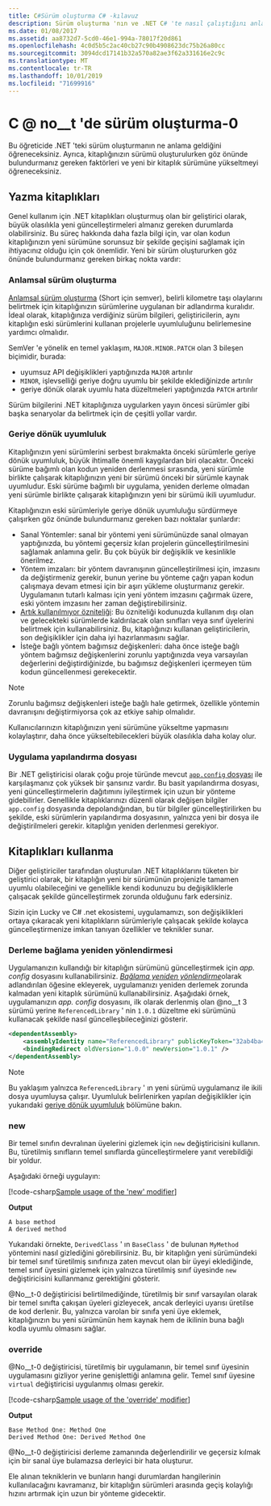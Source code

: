 ```yaml
---
title: C#Sürüm oluşturma C# -kılavuz
description: Sürüm oluşturma 'nın ve .NET C# 'te nasıl çalıştığını anlama
ms.date: 01/08/2017
ms.assetid: aa8732d7-5cd0-46e1-994a-78017f20d861
ms.openlocfilehash: 4c0d5b5c2ac40cb27c90b4908623dc75b26a80cc
ms.sourcegitcommit: 3094dcd17141b32a570a82ae3f62a331616e2c9c
ms.translationtype: MT
ms.contentlocale: tr-TR
ms.lasthandoff: 10/01/2019
ms.locfileid: "71699916"
---
```

# <a name="versioning-in-c"></a>C @ no__t 'de sürüm oluşturma-0

Bu öğreticide .NET 'teki sürüm oluşturmanın ne anlama geldiğini öğreneceksiniz. Ayrıca, kitaplığınızın sürümü oluşturulurken göz önünde bulundurmanız gereken faktörleri ve yeni bir kitaplık sürümüne yükseltmeyi öğreneceksiniz.

## <a name="authoring-libraries"></a>Yazma kitaplıkları

Genel kullanım için .NET kitaplıkları oluşturmuş olan bir geliştirici olarak, büyük olasılıkla yeni güncelleştirmeleri almanız gereken durumlarda olabilirsiniz. Bu süreç hakkında daha fazla bilgi için, var olan kodun kitaplığınızın yeni sürümüne sorunsuz bir şekilde geçişini sağlamak için ihtiyacınız olduğu için çok önemlidir. Yeni bir sürüm oluştururken göz önünde bulundurmanız gereken birkaç nokta vardır:

### <a name="semantic-versioning"></a>Anlamsal sürüm oluşturma

[Anlamsal sürüm oluşturma](https://semver.org/) (Short için semver), belirli kilometre taşı olaylarını belirtmek için kitaplığınızın sürümlerine uygulanan bir adlandırma kuralıdır.
İdeal olarak, kitaplığınıza verdiğiniz sürüm bilgileri, geliştiricilerin, aynı kitaplığın eski sürümlerini kullanan projelerle uyumluluğunu belirlemesine yardımcı olmalıdır.

SemVer 'e yönelik en temel yaklaşım, `MAJOR.MINOR.PATCH` olan 3 bileşen biçimidir, burada:

- uyumsuz API değişiklikleri yaptığınızda `MAJOR` artırılır
- `MINOR`, işlevselliği geriye doğru uyumlu bir şekilde eklediğinizde artırılır
- geriye dönük olarak uyumlu hata düzeltmeleri yaptığınızda `PATCH` artırılır

Sürüm bilgilerini .NET kitaplığınıza uygularken yayın öncesi sürümler gibi başka senaryolar da belirtmek için de çeşitli yollar vardır.

### <a name="backwards-compatibility"></a>Geriye dönük uyumluluk

Kitaplığınızın yeni sürümlerini serbest bırakmakta önceki sürümlerle geriye dönük uyumluluk, büyük ihtimalle önemli kaygılardan biri olacaktır.
Önceki sürüme bağımlı olan kodun yeniden derlenmesi sırasında, yeni sürümle birlikte çalışarak kitaplığınızın yeni bir sürümü önceki bir sürümle kaynak uyumludur. Eski sürüme bağımlı bir uygulama, yeniden derleme olmadan yeni sürümle birlikte çalışarak kitaplığınızın yeni bir sürümü ikili uyumludur.

Kitaplığınızın eski sürümleriyle geriye dönük uyumluluğu sürdürmeye çalışırken göz önünde bulundurmanız gereken bazı noktalar şunlardır:

- Sanal Yöntemler: sanal bir yöntemi yeni sürümünüzde sanal olmayan yaptığınızda, bu yöntemi geçersiz kılan projelerin güncelleştirilmesini sağlamak anlamına gelir. Bu çok büyük bir değişiklik ve kesinlikle önerilmez.
- Yöntem imzaları: bir yöntem davranışının güncelleştirilmesi için, imzasını da değiştirmeniz gerekir, bunun yerine bu yönteme çağrı yapan kodun çalışmaya devam etmesi için bir aşırı yükleme oluşturmanız gerekir.
Uygulamanın tutarlı kalması için yeni yöntem imzasını çağırmak üzere, eski yöntem imzasını her zaman değiştirebilirsiniz.
- [Artık kullanılmıyor özniteliği](programming-guide/concepts/attributes/common-attributes.md#Obsolete): Bu özniteliği kodunuzda kullanım dışı olan ve gelecekteki sürümlerde kaldırılacak olan sınıfları veya sınıf üyelerini belirtmek için kullanabilirsiniz. Bu, kitaplığınızı kullanan geliştiricilerin, son değişiklikler için daha iyi hazırlanmasını sağlar.
- İsteğe bağlı yöntem bağımsız değişkenleri: daha önce isteğe bağlı yöntem bağımsız değişkenlerini zorunlu yaptığınızda veya varsayılan değerlerini değiştirdiğinizde, bu bağımsız değişkenleri içermeyen tüm kodun güncellenmesi gerekecektir.

> [!NOTE]
> Zorunlu bağımsız değişkenleri isteğe bağlı hale getirmek, özellikle yöntemin davranışını değiştirmiyorsa çok az etkiye sahip olmalıdır.

Kullanıcılarınızın kitaplığınızın yeni sürümüne yükseltme yapmasını kolaylaştırır, daha önce yükseltebilecekleri büyük olasılıkla daha kolay olur.

### <a name="application-configuration-file"></a>Uygulama yapılandırma dosyası

Bir .NET geliştiricisi olarak çoğu proje türünde mevcut [`app.config` dosyası](../framework/configure-apps/file-schema/index.md) ile karşılaşmanız çok yüksek bir şansınız vardır.
Bu basit yapılandırma dosyası, yeni güncelleştirmelerin dağıtımını iyileştirmek için uzun bir yönteme gidebilirler. Genellikle kitaplıklarınızı düzenli olarak değişen bilgiler `app.config` dosyasında depolandığından, bu tür bilgiler güncelleştirilirken bu şekilde, eski sürümlerin yapılandırma dosyasının, yalnızca yeni bir dosya ile değiştirilmeleri gerekir. kitaplığın yeniden derlenmesi gerekiyor.

## <a name="consuming-libraries"></a>Kitaplıkları kullanma

Diğer geliştiriciler tarafından oluşturulan .NET kitaplıklarını tüketen bir geliştirici olarak, bir kitaplığın yeni bir sürümünün projenizle tamamen uyumlu olabileceğini ve genellikle kendi kodunuzu bu değişikliklerle çalışacak şekilde güncelleştirmek zorunda olduğunu fark edersiniz.

Sizin için Lucky ve C# .net ekosistemi, uygulamamızı, son değişiklikleri ortaya çıkaracak yeni kitaplıkların sürümleriyle çalışacak şekilde kolayca güncelleştirmenize imkan tanıyan özellikler ve teknikler sunar.

### <a name="assembly-binding-redirection"></a>Derleme bağlama yeniden yönlendirmesi

Uygulamanızın kullandığı bir kitaplığın sürümünü güncelleştirmek için *app. config* dosyasını kullanabilirsiniz. [*Bağlama yeniden yönlendirme*](../framework/configure-apps/redirect-assembly-versions.md)olarak adlandırılan öğesine ekleyerek, uygulamanızı yeniden derlemek zorunda kalmadan yeni kitaplık sürümünü kullanabilirsiniz. Aşağıdaki örnek, uygulamanızın *app. config* dosyasını, ilk olarak derlenmiş olan @no__t 3 sürümü yerine `ReferencedLibrary` ' nin `1.0.1` düzeltme eki sürümünü kullanacak şekilde nasıl güncelleşbileceğinizi gösterir.

```xml
<dependentAssembly>
    <assemblyIdentity name="ReferencedLibrary" publicKeyToken="32ab4ba45e0a69a1" culture="en-us" />
    <bindingRedirect oldVersion="1.0.0" newVersion="1.0.1" />
</dependentAssembly>
```

> [!NOTE]
> Bu yaklaşım yalnızca `ReferencedLibrary` ' ın yeni sürümü uygulamanız ile ikili dosya uyumluysa çalışır.
> Uyumluluk belirlenirken yapılan değişiklikler için yukarıdaki [geriye dönük uyumluluk](#backwards-compatibility) bölümüne bakın.

### <a name="new"></a>new

Bir temel sınıfın devralınan üyelerini gizlemek için `new` değiştiricisini kullanın. Bu, türetilmiş sınıfların temel sınıflarda güncelleştirmelere yanıt verebildiği bir yoldur.

Aşağıdaki örneği uygulayın:

[!code-csharp[Sample usage of the 'new' modifier](~/samples/csharp/versioning/new/Program.cs#sample)]

**Output**

```console
A base method
A derived method
```

Yukarıdaki örnekte, `DerivedClass` ' ın `BaseClass` ' de bulunan `MyMethod` yöntemini nasıl gizlediğini görebilirsiniz.
Bu, bir kitaplığın yeni sürümündeki bir temel sınıf türetilmiş sınıfınıza zaten mevcut olan bir üyeyi eklediğinde, temel sınıf üyesini gizlemek için yalnızca türetilmiş sınıf üyesinde `new` değiştiricisini kullanmanız gerektiğini gösterir.

@No__t-0 değiştiricisi belirtilmediğinde, türetilmiş bir sınıf varsayılan olarak bir temel sınıfta çakışan üyeleri gizleyecek, ancak derleyici uyarısı üretilse de kod derlenir. Bu, yalnızca varolan bir sınıfa yeni üye eklemek, kitaplığınızın bu yeni sürümünün hem kaynak hem de ikilinin buna bağlı kodla uyumlu olmasını sağlar.

### <a name="override"></a>override

@No__t-0 değiştiricisi, türetilmiş bir uygulamanın, bir temel sınıf üyesinin uygulamasını gizliyor yerine genişlettiği anlamına gelir. Temel sınıf üyesine `virtual` değiştiricisi uygulanmış olması gerekir.

[!code-csharp[Sample usage of the 'override' modifier](../../samples/csharp/versioning/override/Program.cs#sample)]

**Output**

```console
Base Method One: Method One
Derived Method One: Derived Method One
```

@No__t-0 değiştiricisi derleme zamanında değerlendirilir ve geçersiz kılmak için bir sanal üye bulamazsa derleyici bir hata oluşturur.

Ele alınan tekniklerin ve bunların hangi durumlardan hangilerinin kullanılacağını kavramanız, bir kitaplığın sürümleri arasında geçiş kolaylığı hızını artırmak için uzun bir yönteme gidecektir.
 
